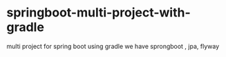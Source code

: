 # springboot-multi-project-with-gradle
multi project for spring boot using gradle
we have sprongboot , jpa, flyway

